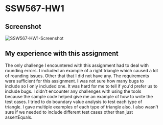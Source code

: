# SSW567-HW1

## Screenshot 
![SSW567-HW1-Screenshot](https://user-images.githubusercontent.com/44238558/132962465-177df009-d0f8-4dd8-aae7-39f51bb6b587.png)

## My experience with this assignment
The only challenge I encountered with this assignment had to deal with rounding errors. I included an example of a right triangle which caused a lot of rounding issues. Other that that I did not have any. The requirements were sufficient for this assignment. I was not sure how many bugs to include so I only included one. It was hard for me to tell if you'd prefer us to include bugs. I didn't encounter any challenges with using the tools because the sample code helped give me an example of how to write the test cases. I tried to do boundary value analysis to test each type of triangle. I gave multiple examples of each type of triangle also. I also wasn't sure if we needed to include different test cases other than just assertEquals. 
